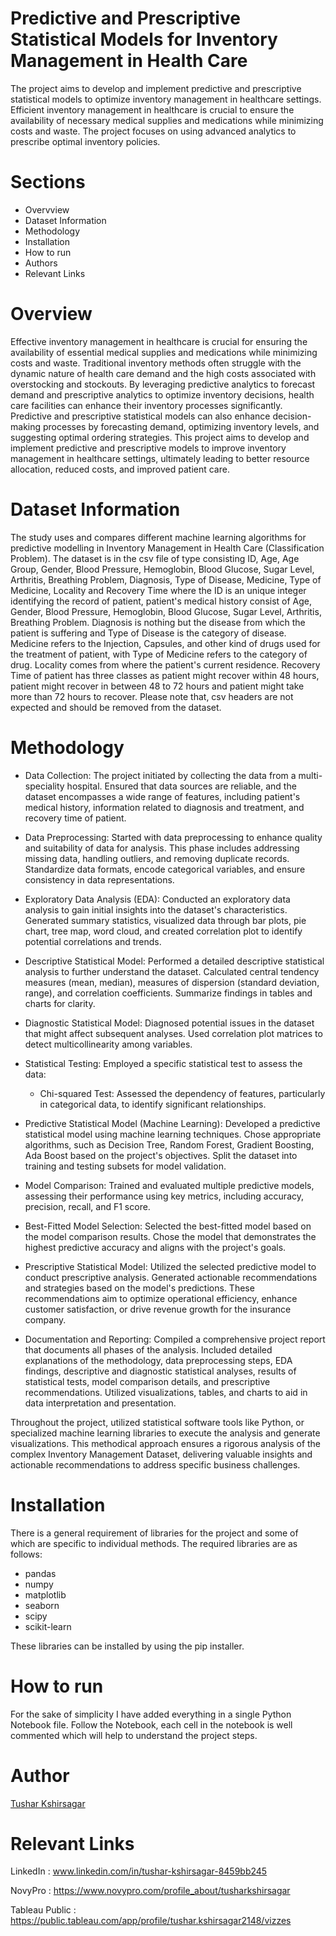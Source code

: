 # Predictive and Prescriptive Statistical Models for Inventory Management in Health Care
The project aims to develop and implement predictive and prescriptive statistical models to optimize inventory management in healthcare settings. Efficient inventory management in healthcare is crucial to ensure the availability of necessary medical supplies and medications while minimizing costs and waste. The project focuses on using advanced analytics to prescribe optimal inventory policies.

# Sections
- Overvview
- Dataset Information
- Methodology
- Installation
- How to run
- Authors
- Relevant Links

# Overview
Effective inventory management in healthcare is crucial for ensuring the availability of essential medical supplies and medications while minimizing costs and waste. Traditional inventory methods often struggle with the dynamic nature of health care demand and the high costs associated with overstocking and stockouts. By leveraging predictive analytics to forecast demand and prescriptive analytics to optimize inventory decisions, health care facilities can enhance their inventory processes significantly. Predictive and prescriptive statistical models can also enhance decision-making processes by forecasting demand, optimizing inventory levels, and suggesting optimal ordering strategies. This project aims to develop and implement predictive and prescriptive models to improve inventory management in healthcare settings, ultimately leading to better resource allocation, reduced costs, and improved patient care.

# Dataset Information
The study uses and compares different machine learning algorithms for predictive modelling in Inventory Management in Health Care (Classification Problem). The dataset is in the csv file of type consisting ID, Age, Age Group, Gender, Blood Pressure, Hemoglobin, Blood Glucose, Sugar Level, Arthritis, Breathing Problem, Diagnosis, Type of Disease, Medicine, Type of Medicine, Locality and Recovery Time where the ID is an unique integer identifying the record of patient, patient's medical history consist of Age, Gender, Blood Pressure, Hemoglobin, Blood Glucose, Sugar Level, Arthritis, Breathing Problem. Diagnosis is nothing but the disease from which the patient is suffering and Type of Disease is the category of disease. Medicine refers to the Injection, Capsules, and other kind of drugs used for the treatment of patient, with Type of Medicine refers to the category of drug. Locality comes from where the patient's current residence. Recovery Time of patient has three classes as patient might recover within 48 hours, patient might recover in between 48 to 72 hours and patient might take more than 72 hours to recover. Please note that, csv headers are not expected and should be removed from the dataset.

# Methodology
- Data Collection:
  The project initiated by collecting the data from a multi-speciality hospital. Ensured that data sources are reliable, and the dataset encompasses a wide range of features, including patient's medical history, information related to diagnosis and treatment, and recovery time of patient.

- Data Preprocessing:
  Started with data preprocessing to enhance quality and suitability of data for analysis. This phase includes addressing missing data, handling outliers, and removing duplicate records. Standardize data formats, encode categorical variables, and ensure consistency in data representations.

- Exploratory Data Analysis (EDA):
  Conducted an exploratory data analysis to gain initial insights into the dataset's characteristics. Generated summary statistics, visualized data through bar plots, pie chart, tree map, word cloud, and created correlation plot to identify potential correlations and trends.

- Descriptive Statistical Model:
  Performed a detailed descriptive statistical analysis to further understand the dataset. Calculated central tendency measures (mean, median), measures of dispersion (standard deviation, range), and correlation coefficients. Summarize findings in tables and charts for clarity.

- Diagnostic Statistical Model:
  Diagnosed potential issues in the dataset that might affect subsequent analyses. Used correlation plot matrices to detect multicollinearity among variables.

- Statistical Testing:
  Employed a specific statistical test to assess the data:
  - Chi-squared Test: Assessed the dependency of features, particularly in categorical data, to identify significant relationships.

- Predictive Statistical Model (Machine Learning):
  Developed a predictive statistical model using machine learning techniques. Chose appropriate algorithms, such as Decision Tree, Random Forest, Gradient Boosting, Ada Boost based on the project's objectives. Split the dataset into training and testing subsets for model validation.

- Model Comparison:
Trained and evaluated multiple predictive models, assessing their performance using key metrics, including accuracy, precision, recall, and F1 score.

- Best-Fitted Model Selection:
  Selected the best-fitted model based on the model comparison results. Chose the model that demonstrates the highest predictive accuracy and aligns with the project's goals.

- Prescriptive Statistical Model:
  Utilized the selected predictive model to conduct prescriptive analysis. Generated actionable recommendations and strategies based on the model's predictions. These recommendations aim to optimize operational efficiency, enhance customer satisfaction, or drive revenue growth for the insurance company.

- Documentation and Reporting:
  Compiled a comprehensive project report that documents all phases of the analysis. Included detailed explanations of the methodology, data preprocessing steps, EDA findings, descriptive and diagnostic statistical analyses, results of statistical tests, model comparison details, and prescriptive recommendations. Utilized visualizations, tables, and charts to aid in data interpretation and presentation.

Throughout the project, utilized statistical software tools like Python, or specialized machine learning libraries to execute the analysis and generate visualizations. This methodical approach ensures a 
rigorous analysis of the complex Inventory Management Dataset, delivering valuable insights and actionable recommendations to address specific business challenges.

# Installation
There is a general requirement of libraries for the project and some of which are specific to individual methods. The required libraries are as follows:
- pandas
- numpy
- matplotlib
- seaborn
- scipy
- scikit-learn

These libraries can be installed by using the pip installer.

# How to run
For the sake of simplicity I have added everything in a single Python Notebook file. Follow the Notebook, each cell in the notebook is well commented which will help to understand the project steps.

# Author
[Tushar Kshirsagar](https://github.com/KshirsagarTushar)

# Relevant Links
LinkedIn : www.linkedin.com/in/tushar-kshirsagar-8459bb245

NovyPro : https://www.novypro.com/profile_about/tusharkshirsagar

Tableau Public : https://public.tableau.com/app/profile/tushar.kshirsagar2148/vizzes
